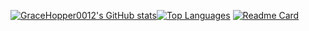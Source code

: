 [![GraceHopper0012's GitHub stats](https://readme-stats-real.vercel.app/api?username=gracehopper0012)](https://github.com/anuraghazra/github-readme-stats)[![Top Languages](https://readme-stats-real.vercel.app/api/top-langs?username=gracehopper0012&layout=compact)](https://github.com/anuraghazra/github-readme-stats?tab=readme-ov-file#top-languages-card)
[![Readme Card](https://readme-stats-real.vercel.app/api/pin/?username=codecrafterhq&repo=codecrafterhq)](https://github.com/anuraghazra/github-readme-stats)